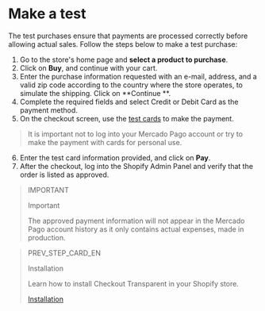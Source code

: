 # Make a test

The test purchases ensure that payments are processed correctly before allowing actual sales. Follow the steps below to make a test purchase:

1. Go to the store's home page and **select a product to purchase**.
2. Click on **Buy**, and continue with your cart.
3. Enter the purchase information requested with an e-mail, address, and a valid zip code according to the country where the store operates, to simulate the shipping. Click on **Continue **.
4. Complete the required fields and select Credit or Debit Card as the payment method.
5. On the checkout screen, use the [test cards](/docs/shopify/test-cards) to make the payment.

> It is important not to log into your Mercado Pago account or try to make the payment with cards for personal use.

6. Enter the test card information provided, and click on **Pay**.
7. After the checkout, log into the Shopify Admin Panel and verify that the order is listed as approved.

> IMPORTANT
>
> Important
>
> The approved payment information will not appear in the Mercado Pago account history as it only contains actual expenses, made in production.

> PREV_STEP_CARD_EN
>
> Installation
>
> Learn how to install Checkout Transparent in your Shopify store.
>
> [Installation](/developers/en/docs/shopify/installation-checkout-transparente)

